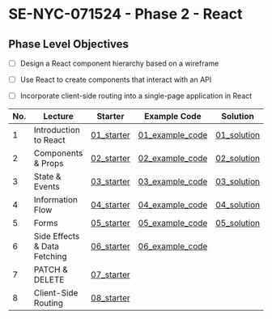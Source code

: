 # SE-NYC-071524 - Phase 2 - React
## Phase Level Objectives
- [ ] Design a React component hierarchy based on a wireframe
- [ ] Use React to create components that interact with an API
- [ ] Incorporate client-side routing into a single-page application in React


|No. | Lecture                          | Starter 	| Example Code 	| Solution 	|
|----|------------------------------	|:-----:	|--------	|---------	|
|1 | Introduction to React              |[01_starter](https://github.com/RikkuX491/SE-NYC-071524-Phase-2/tree/01_starter)|[01_example_code](https://github.com/RikkuX491/SE-NYC-071524-Phase-2/tree/01_example_code)|[01_solution](https://github.com/RikkuX491/SE-NYC-071524-Phase-2/tree/01_solution)|
|2 | Components & Props                 |[02_starter](https://github.com/RikkuX491/SE-NYC-071524-Phase-2/tree/02_starter)|[02_example_code](https://github.com/RikkuX491/SE-NYC-071524-Phase-2/tree/02_example_code)|[02_solution](https://github.com/RikkuX491/SE-NYC-071524-Phase-2/tree/02_solution)|
|3 | State & Events                     |[03_starter](https://github.com/RikkuX491/SE-NYC-071524-Phase-2/tree/03_starter)|[03_example_code](https://github.com/RikkuX491/SE-NYC-071524-Phase-2/tree/03_example_code)|[03_solution](https://github.com/RikkuX491/SE-NYC-071524-Phase-2/tree/03_solution)|
|4 | Information Flow                   |[04_starter](https://github.com/RikkuX491/SE-NYC-071524-Phase-2/tree/04_starter)|[04_example_code](https://github.com/RikkuX491/SE-NYC-071524-Phase-2/tree/04_example_code)|[04_solution](https://github.com/RikkuX491/SE-NYC-071524-Phase-2/tree/04_solution)|
|5 | Forms                              |[05_starter](https://github.com/RikkuX491/SE-NYC-071524-Phase-2/tree/05_starter)|[05_example_code](https://github.com/RikkuX491/SE-NYC-071524-Phase-2/tree/05_example_code)|[05_solution](https://github.com/RikkuX491/SE-NYC-071524-Phase-2/tree/05_solution)|
|6 | Side Effects & Data Fetching       |[06_starter](https://github.com/RikkuX491/SE-NYC-071524-Phase-2/tree/06_starter)|[06_example_code](https://github.com/RikkuX491/SE-NYC-071524-Phase-2/tree/06_example_code)||
|7 | PATCH & DELETE                     |[07_starter](https://github.com/RikkuX491/SE-NYC-071524-Phase-2/tree/07_starter)|||
|8 | Client-Side Routing                |[08_starter](https://github.com/RikkuX491/SE-NYC-071524-Phase-2/tree/08_starter)|||
